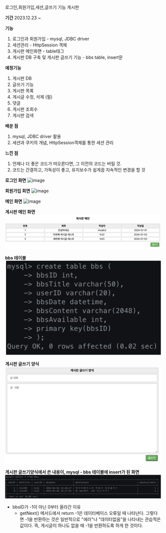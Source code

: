 
로그인,회원가입,세션,글쓰기 기능 게시판

**기간** 2023.12.23 ~

**기능**
1. 로그인과 회원가입 - mysql, JDBC driver
2. 세션관리 - HttpSession 객체
3. 게시판 메인화면 - table태그
4. 게시판 DB 구축 및 게시판 글쓰기 기능 - bbs table, insert문

**예정기능**
1. 게시판 DB
2. 글쓰기 기능
3. 게시판 목록
4. 게시글 수정, 삭제 (필)
5. 댓글
6. 게시판 조회수
7. 게시판 검색 

**배운 점**
1. mysql, JDBC driver 활용
2. 세션과 쿠키의 개념, HttpSession객체를 통한 세션 관리

**느낀 점**
1. 언제나 더 좋은 코드가 떠오른다면, 그 이전의 코드는 버릴 것.
2. 코드는 간결하고, 가독성이 좋고, 유지보수가 쉽게끔 지속적인 변경을 할 것

**로그인 화면**
![image](https://github.com/minjikimkim2222/BBS/assets/96869808/f57d22af-02ac-49f0-a0d4-9ae8d4e934b3)

**회원가입 회면**
![image](https://github.com/minjikimkim2222/BBS/assets/96869808/abb35b60-cf7b-4180-85f9-25eb4f106957)

**메인 화면**
![image](https://github.com/minjikimkim2222/BBS/assets/96869808/9bc004b0-8525-4732-808a-b11f5c2fcec3)

**게시판 메인 화면**
![Alt text](image/image.png)

**bbs 테이블**
![Alt text](image/image2.png)

**게시판 글쓰기 양식**
![Alt text](image/image3.png)

**게시판 글쓰기양식에서 쓴 내용이, mysql - bbs 테이블에 insert가 된 화면**
![Alt text](image/image4.png)

- bbsID가 -1이 아닌 0부터 올라간 이유
    - getNext() 메서드에서 return -1은 데이터베이스 오류일 때 나타난다. 그렇다면 -1을 반환하는 것은 일반적으로 "에러"나 "데이터없음"을 나타내는 관습적은 값이다. 즉, 게시글이 하나도 없을 때 -1을 반환하도록 하게 한 것이다.